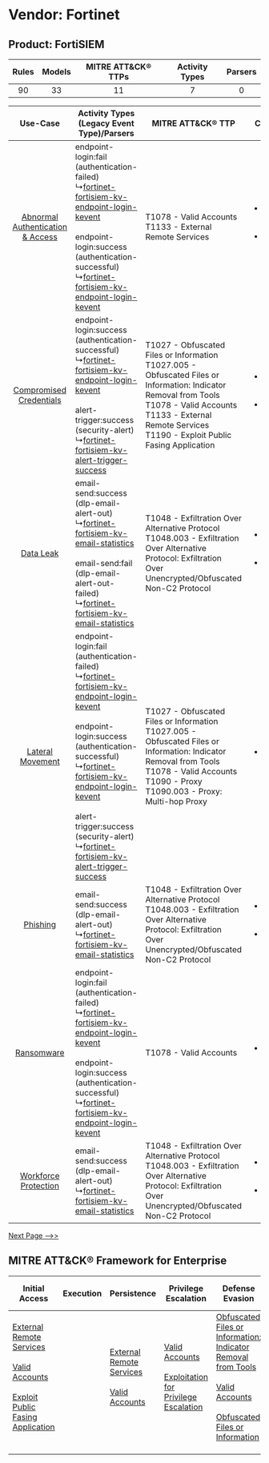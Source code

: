 Vendor: Fortinet
================
Product: FortiSIEM
------------------
| Rules | Models | MITRE ATT&CK® TTPs | Activity Types | Parsers |
|:-----:|:------:|:------------------:|:--------------:|:-------:|
|  90   |   33   |         11         |       7        |    0    |

|    Use-Case    | Activity Types (Legacy Event Type)/Parsers    | MITRE ATT&CK® TTP    | Content    |
|:----:| ---- | ---- | ---- |
| [Abnormal Authentication & Access](../../../UseCases/uc_abnormal_authentication_&_access.md) |  endpoint-login:fail (authentication-failed)<br> ↳[fortinet-fortisiem-kv-endpoint-login-kevent](Ps/pC_fortinetfortisiemkvendpointloginkevent.md)<br><br> endpoint-login:success (authentication-successful)<br> ↳[fortinet-fortisiem-kv-endpoint-login-kevent](Ps/pC_fortinetfortisiemkvendpointloginkevent.md)<br>    | T1078 - Valid Accounts<br>T1133 - External Remote Services<br>    | [<ul><li>14 Rules</li></ul><ul><li>4 Models</li></ul>](RM/r_m_fortinet_fortisiem_Abnormal_Authentication_&_Access.md) |
|          [Compromised Credentials](../../../UseCases/uc_compromised_credentials.md)          |  endpoint-login:success (authentication-successful)<br> ↳[fortinet-fortisiem-kv-endpoint-login-kevent](Ps/pC_fortinetfortisiemkvendpointloginkevent.md)<br><br> alert-trigger:success (security-alert)<br> ↳[fortinet-fortisiem-kv-alert-trigger-success](Ps/pC_fortinetfortisiemkvalerttriggersuccess.md)<br>    | T1027 - Obfuscated Files or Information<br>T1027.005 - Obfuscated Files or Information: Indicator Removal from Tools<br>T1078 - Valid Accounts<br>T1133 - External Remote Services<br>T1190 - Exploit Public Fasing Application<br> | [<ul><li>30 Rules</li></ul><ul><li>13 Models</li></ul>](RM/r_m_fortinet_fortisiem_Compromised_Credentials.md)         |
|    [Data Leak](../../../UseCases/uc_data_leak.md)    |  email-send:success (dlp-email-alert-out)<br> ↳[fortinet-fortisiem-kv-email-statistics](Ps/pC_fortinetfortisiemkvemailstatistics.md)<br><br> email-send:fail (dlp-email-alert-out-failed)<br> ↳[fortinet-fortisiem-kv-email-statistics](Ps/pC_fortinetfortisiemkvemailstatistics.md)<br>    | T1048 - Exfiltration Over Alternative Protocol<br>T1048.003 - Exfiltration Over Alternative Protocol: Exfiltration Over Unencrypted/Obfuscated Non-C2 Protocol<br>    | [<ul><li>34 Rules</li></ul><ul><li>16 Models</li></ul>](RM/r_m_fortinet_fortisiem_Data_Leak.md)    |
|    [Lateral Movement](../../../UseCases/uc_lateral_movement.md)    |  endpoint-login:fail (authentication-failed)<br> ↳[fortinet-fortisiem-kv-endpoint-login-kevent](Ps/pC_fortinetfortisiemkvendpointloginkevent.md)<br><br> endpoint-login:success (authentication-successful)<br> ↳[fortinet-fortisiem-kv-endpoint-login-kevent](Ps/pC_fortinetfortisiemkvendpointloginkevent.md)<br><br> alert-trigger:success (security-alert)<br> ↳[fortinet-fortisiem-kv-alert-trigger-success](Ps/pC_fortinetfortisiemkvalerttriggersuccess.md)<br> | T1027 - Obfuscated Files or Information<br>T1027.005 - Obfuscated Files or Information: Indicator Removal from Tools<br>T1078 - Valid Accounts<br>T1090 - Proxy<br>T1090.003 - Proxy: Multi-hop Proxy<br>    | [<ul><li>3 Rules</li></ul>](RM/r_m_fortinet_fortisiem_Lateral_Movement.md)    |
|    [Phishing](../../../UseCases/uc_phishing.md)    |  email-send:success (dlp-email-alert-out)<br> ↳[fortinet-fortisiem-kv-email-statistics](Ps/pC_fortinetfortisiemkvemailstatistics.md)<br>    | T1048 - Exfiltration Over Alternative Protocol<br>T1048.003 - Exfiltration Over Alternative Protocol: Exfiltration Over Unencrypted/Obfuscated Non-C2 Protocol<br>    | [<ul><li>1 Rules</li></ul><ul><li>1 Models</li></ul>](RM/r_m_fortinet_fortisiem_Phishing.md)    |
|    [Ransomware](../../../UseCases/uc_ransomware.md)    |  endpoint-login:fail (authentication-failed)<br> ↳[fortinet-fortisiem-kv-endpoint-login-kevent](Ps/pC_fortinetfortisiemkvendpointloginkevent.md)<br><br> endpoint-login:success (authentication-successful)<br> ↳[fortinet-fortisiem-kv-endpoint-login-kevent](Ps/pC_fortinetfortisiemkvendpointloginkevent.md)<br>    | T1078 - Valid Accounts<br>    | [<ul><li>1 Rules</li></ul>](RM/r_m_fortinet_fortisiem_Ransomware.md)    |
|    [Workforce Protection](../../../UseCases/uc_workforce_protection.md)    |  email-send:success (dlp-email-alert-out)<br> ↳[fortinet-fortisiem-kv-email-statistics](Ps/pC_fortinetfortisiemkvemailstatistics.md)<br>    | T1048 - Exfiltration Over Alternative Protocol<br>T1048.003 - Exfiltration Over Alternative Protocol: Exfiltration Over Unencrypted/Obfuscated Non-C2 Protocol<br>    | [<ul><li>4 Rules</li></ul><ul><li>1 Models</li></ul>](RM/r_m_fortinet_fortisiem_Workforce_Protection.md)    |
[Next Page -->>](2_ds_fortinet_fortisiem.md)

MITRE ATT&CK® Framework for Enterprise
--------------------------------------
| Initial Access                                                                                                                                                                                                                         | Execution | Persistence                                                                                                                                      | Privilege Escalation                                                                                                                                          | Defense Evasion                                                                                                                                                                                                                                                               | Credential Access | Discovery | Lateral Movement | Collection | Command and Control                                                                                                                       | Exfiltration                                                                                                                                                                                                                                         | Impact |
| -------------------------------------------------------------------------------------------------------------------------------------------------------------------------------------------------------------------------------------- | --------- | ------------------------------------------------------------------------------------------------------------------------------------------------ | ------------------------------------------------------------------------------------------------------------------------------------------------------------- | ----------------------------------------------------------------------------------------------------------------------------------------------------------------------------------------------------------------------------------------------------------------------------- | ----------------- | --------- | ---------------- | ---------- | ----------------------------------------------------------------------------------------------------------------------------------------- | ---------------------------------------------------------------------------------------------------------------------------------------------------------------------------------------------------------------------------------------------------- | ------ |
| [External Remote Services](https://attack.mitre.org/techniques/T1133)<br><br>[Valid Accounts](https://attack.mitre.org/techniques/T1078)<br><br>[Exploit Public Fasing Application](https://attack.mitre.org/techniques/T1190)<br><br> |           | [External Remote Services](https://attack.mitre.org/techniques/T1133)<br><br>[Valid Accounts](https://attack.mitre.org/techniques/T1078)<br><br> | [Valid Accounts](https://attack.mitre.org/techniques/T1078)<br><br>[Exploitation for Privilege Escalation](https://attack.mitre.org/techniques/T1068)<br><br> | [Obfuscated Files or Information: Indicator Removal from Tools](https://attack.mitre.org/techniques/T1027/005)<br><br>[Valid Accounts](https://attack.mitre.org/techniques/T1078)<br><br>[Obfuscated Files or Information](https://attack.mitre.org/techniques/T1027)<br><br> |                   |           |                  |            | [Proxy: Multi-hop Proxy](https://attack.mitre.org/techniques/T1090/003)<br><br>[Proxy](https://attack.mitre.org/techniques/T1090)<br><br> | [Exfiltration Over Alternative Protocol](https://attack.mitre.org/techniques/T1048)<br><br>[Exfiltration Over Alternative Protocol: Exfiltration Over Unencrypted/Obfuscated Non-C2 Protocol](https://attack.mitre.org/techniques/T1048/003)<br><br> |        |